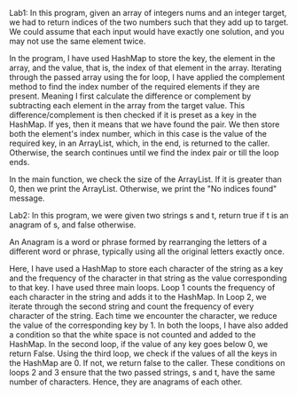 Lab1:
In this program, given an array of integers nums and an integer target, we had to return indices of the two numbers such that they add up to target.
We could assume that each input would have exactly one solution, and you may not use the same element twice.

In the program, I have used HashMap to store the key, the element in the array, and the value, that is, the index of that element in the array. Iterating through the passed array using the for loop, I have applied the complement method to find the index number of the required elements if they are present. Meaning I first calculate the difference or complement by subtracting each element in the array from the target value. This difference/complement is then checked if it is preset as a key in the HashMap. If yes, then it means that we have found the pair. We then store both the element's index number, which in this case is the value of the required key, in an ArrayList, which, in the end, is returned to the caller. Otherwise, the search continues until we find the index pair or till the loop ends.

In the main function, we check the size of the ArrayList. If it is greater than 0, then we print the ArrayList. Otherwise, we print the "No indices found" message.

Lab2:
In this program, we were given two strings s and t, return true if t is an anagram of s, and false otherwise.

An Anagram is a word or phrase formed by rearranging the letters of a different word or phrase, typically using all the original letters exactly once.

Here, I have used a HashMap to store each character of the string as a key and the frequency of the character in that string as the value corresponding to that key. I have used three main loops. Loop 1 counts the frequency of each character in the string and adds it to the HashMap. In Loop 2, we iterate through the second string and count the frequency of every character of the string. Each time we encounter the character, we reduce the value of the corresponding key by 1. In both the loops, I have also added a condition so that the white space is not counted and added to the HashMap.
In the second loop, if the value of any key goes below 0, we return False. Using the third loop, we check if the values of all the keys in the HashMap are 0. If not, we return false to the caller. These conditions on loops 2 and 3 ensure that the two passed strings, s and t, have the same number of characters. Hence, they are anagrams of each other.


